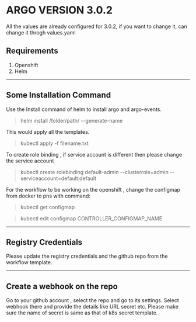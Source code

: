 # ARGO VERSION 3.0.2

All the values are already configured for 3.0.2, if you want to change it, 
can change it throgh values.yaml

## Requirements

1) Openshift
2) Helm

-----------------------------------------------------------------------------------------

## Some Installation Command
Use the Install command of helm to install argo and argo-events.

> helm install /folder/path/ --generate-name

This would apply all the templates.
> kubectl apply -f filename.txt

To create role binding , if service account is different then please change the service account

> kubectl create rolebinding default-admin --clusterrole=admin --serviceaccount=default:default

For the workflow to be working on the openshift , change the configmap from docker to pns with
command:
> kubectl get configmap

> kubectl edit configmap CONTROLLER_CONFIGMAP_NAME

-------------------------------------------------------------------------------------------

## Registry Credentials
Please update the registry credentials and the github repo from the workflow 
template.

------------------------------------------------------------------------------------------

## Create a webhook on the repo

Go to your github account , select the repo and go to its settings.
Select webhook there and provide the details like URL secret etc.
Please make sure the name of secret is same as that of k8s secret template.
